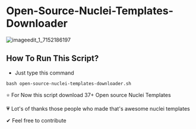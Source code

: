 # Open-Source-Nuclei-Templates-Downloader
![imageedit_1_7152186197](https://user-images.githubusercontent.com/66991901/186592904-30ae63cb-baa1-4a0a-98ea-a377bb38203a.png)

## How To Run This Script?

* Just type this command

`bash open-source-nuclei-templates-downloader.sh`

⭐ For Now this script download 37+ Open source Nuclei Templates

💗 Lot's of thanks those people who made that's awesome nuclei templates

✔ Feel free to contribute
